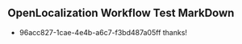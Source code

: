 ## OpenLocalization Workflow Test MarkDown
* 96acc827-1cae-4e4b-a6c7-f3bd487a05ff 
thanks!<!--HONumber=Mar16_HO2-->
